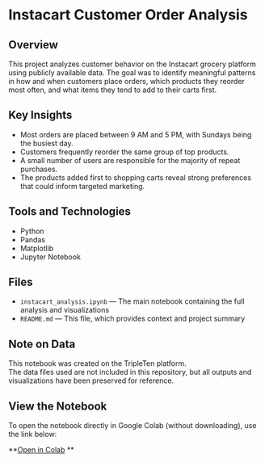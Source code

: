 # Instacart Customer Order Analysis

## Overview

This project analyzes customer behavior on the Instacart grocery platform using publicly available data. The goal was to identify meaningful patterns in how and when customers place orders, which products they reorder most often, and what items they tend to add to their carts first.

## Key Insights

- Most orders are placed between 9 AM and 5 PM, with Sundays being the busiest day.
- Customers frequently reorder the same group of top products.
- A small number of users are responsible for the majority of repeat purchases.
- The products added first to shopping carts reveal strong preferences that could inform targeted marketing.

## Tools and Technologies

- Python  
- Pandas  
- Matplotlib  
- Jupyter Notebook

## Files

- `instacart_analysis.ipynb` — The main notebook containing the full analysis and visualizations  
- `README.md` — This file, which provides context and project summary

## Note on Data

This notebook was created on the TripleTen platform.  
The data files used are not included in this repository, but all outputs and visualizations have been preserved for reference.

## View the Notebook

To open the notebook directly in Google Colab (without downloading), use the link below:

**[Open in Colab](https://colab.research.google.com/github/joecre/instacart-order-analysis/blob/main/instacart-order-analysis.ipynb)
**

